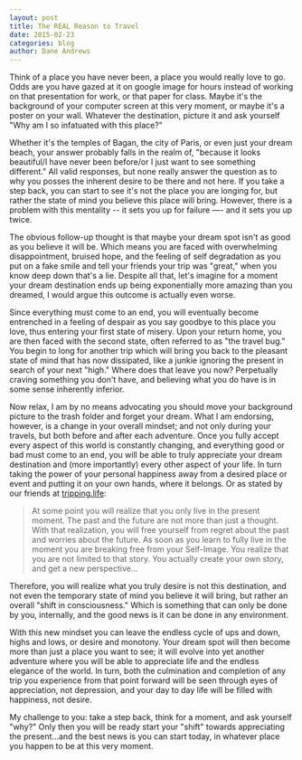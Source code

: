 ```yaml
---
layout: post
title: The REAL Reason to Travel
date: 2015-02-23
categories: blog
author: Dane Andrews
---
```

Think of a place you have never been, a place you would really love to go. Odds are you have gazed at it on google image for hours instead of working on that presentation for work, or that paper for class. Maybe it's the background of your computer screen at this very moment, or maybe it's a poster on your wall. Whatever the destination, picture it and ask yourself "Why am I so infatuated with this place?"

Whether it's the temples of Bagan, the city of Paris, or even just your dream beach, your answer probably falls in the realm of, "because it looks beautiful/I have never been before/or I just want to see something different." All valid responses, but none really answer the question as to why you posses the inherent desire to be there and not here. If you take a step back, you can start to see it's not the place you are longing for, but rather the state of mind you believe this place will bring. However, there is a problem with this mentality -- it sets you up for failure ―- and it sets you up twice. 

The obvious follow-up thought is that maybe your dream spot isn't as good as you believe it will be. Which means you are faced with overwhelming disappointment, bruised hope, and the feeling of self degradation as you put on a fake smile and tell your friends your trip was "great," when you know deep down that's a lie. Despite all that, let's imagine for a moment your dream destination ends up being exponentially more amazing than you dreamed, I would argue this outcome is actually even worse. 

Since everything must come to an end, you will eventually become entrenched in a feeling of despair as you say goodbye to this place you love, thus entering your first state of misery. Upon your return home, you are then faced with the second state, often referred to as "the travel bug." You begin to long for another trip which will bring you back to the pleasant state of mind that has now dissipated, like a junkie ignoring the present in search of your next "high." Where does that leave you now? Perpetually craving something you don't have, and believing what you do have is in some sense inherently inferior. 

Now relax, I am by no means advocating you should move your background picture to the trash folder and forget your dream. What I am endorsing, however, is a change in your overall mindset; and not only during your travels, but both before and after each adventure. Once you fully accept every aspect of this world is constantly changing, and everything good or bad must come to an end, you will be able to truly appreciate your dream destination and (more importantly) every other aspect of your life. In turn taking the power of your personal happiness away from a desired place or event and putting it on your own hands, where it belongs. Or as stated by our friends at [tripping.life](http://www.tripping.life/): 

> At some point you will realize that you only live in the present moment. The past and the future are not more than just a thought. With that realization, you will free yourself from regret about the past and worries about the future. As soon as you learn to fully live in the moment you are breaking free from your Self-Image. You realize that you are not limited to that story. You actually create your own story, and get a new perspective...

Therefore, you will realize what you truly desire is not this destination, and not even the temporary state of mind you believe it will bring, but rather an overall "shift in consciousness." Which is something that can only be done by you, internally, and the good news is it can be done in any environment. 

With this new mindset you can leave the endless cycle of ups and down, highs and lows, or desire and monotony. Your dream spot will then become more than just a place you want to see; it will evolve into yet another adventure where you will be able to appreciate life and the endless elegance of the world. In turn, both the culmination and completion of any trip you experience from that point forward will be seen through eyes of appreciation, not depression, and your day to day life will be filled with happiness, not desire. 

My challenge to you: take a step back, think for a moment, and ask yourself "why?" Only then you will be ready start your "shift" towards appreciating the present...and the best news is you can start today, in whatever place you happen to be at this very moment.
